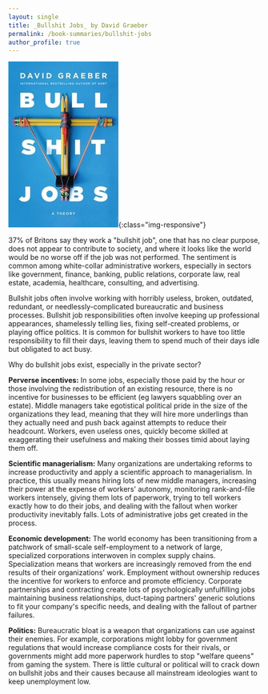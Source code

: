```yaml
---
layout: single
title: _Bullshit Jobs_ by David Graeber
permalink: /book-summaries/bullshit-jobs
author_profile: true
---
```


![Bullshit Jobs](/assets/images/bullshit-jobs.jpg){:class="img-responsive"}

37% of Britons say they work a "bullshit job", one that has no clear purpose, does not appear to contribute to society, and where it looks like the world would be no worse off if the job was not performed.
The sentiment is common among white-collar administrative workers, especially in sectors like government, finance, banking, public relations, corporate law, real estate, academia, healthcare, consulting, and advertising.

Bullshit jobs often involve working with horribly useless, broken, outdated, redundant, or needlessly-complicated bureaucratic and business processes.
Bullshit job responsibilities often involve keeping up professional appearances, shamelessly telling lies, fixing self-created problems, or playing office politics.
It is common for bullshit workers to have too little responsibility to fill their days, leaving them to spend much of their days idle but obligated to act busy.

Why do bullshit jobs exist, especially in the private sector?

**Perverse incentives:**
In some jobs, especially those paid by the hour or those involving the redistribution of an existing resource, there is no incentive for businesses to be efficient (eg lawyers squabbling over an estate).
Middle managers take egotistical political pride in the size of the organizations they lead, meaning that they will hire more underlings than they actually need and push back against attempts to reduce their headcount.
Workers, even useless ones, quickly become skilled at exaggerating their usefulness and making their bosses timid about laying them off.

**Scientific managerialism:**
Many organizations are undertaking reforms to increase productivity and apply a scientific approach to managerialism.
In practice, this usually means hiring lots of new middle managers, increasing their power at the expense of workers' autonomy, monitoring rank-and-file workers intensely, giving them lots of paperwork, trying to tell workers exactly how to do their jobs, and dealing with the fallout when worker productivity inevitably falls.
Lots of administrative jobs get created in the process.

**Economic development:**
The world economy has been transitioning from a patchwork of small-scale self-employment to a network of large, specialized corporations interwoven in complex supply chains.
Specialization means that workers are increasingly removed from the end results of their organizations' work.
Employment without ownership reduces the incentive for workers to enforce and promote efficiency.
Corporate partnerships and contracting create lots of psychologically unfulfilling jobs maintaining business relationships, duct-taping partners' generic solutions to fit your company's specific needs, and dealing with the fallout of partner failures.

**Politics:**
Bureaucratic bloat is a weapon that organizations can use against their enemies.
For example, corporations might lobby for government regulations that would increase compliance costs for their rivals, or governments might add more paperwork hurdles to stop "welfare queens" from gaming the system.
There is little cultural or political will to crack down on bullshit jobs and their causes because all mainstream ideologies want to keep unemployment low.
